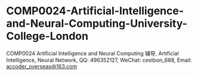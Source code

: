 # COMP0024-Artificial-Intelligence-and-Neural-Computing-University-College-London
COMP0024 Artificial Intelligence and Neural Computing 辅导, Artificial Intelligence, Neural Network, QQ: 496352127, WeChat: cestbon_688, Email: accoder_overseas@163.com
